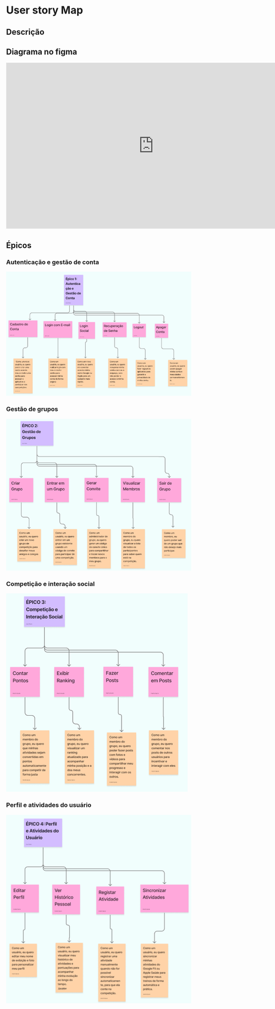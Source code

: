 # User story Map

## Descrição

## Diagrama no figma
<iframe style="border: 1px solid rgba(0, 0, 0, 0.1);" width="800" height="450" src="https://embed.figma.com/board/P1i9uK6MLEK98yHU6NX727/Projeto-Treinee-GymRats?node-id=0-1&embed-host=share" allowfullscreen></iframe>

## Épicos

### Autenticação e gestão de conta
![epico1](../assets/epico1.png)

### Gestão de grupos
![epico2](../assets/epico2.png)

### Competição e interação social
![epico3](../assets/epico3.png)

### Perfil e atividades do usuário
![epico4](../assets/epico4.png)

